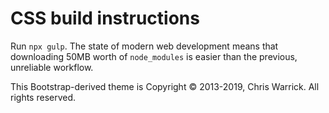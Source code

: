CSS build instructions
======================

Run `npx gulp`. The state of modern web development means that downloading 50MB
worth of `node_modules` is easier than the previous, unreliable workflow.

This Bootstrap-derived theme is Copyright © 2013-2019, Chris Warrick. All
rights reserved.
